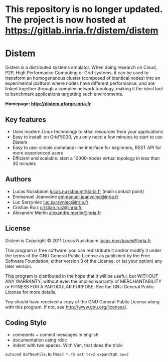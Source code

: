 # This repository is no longer updated. The project is now hosted at https://gitlab.inria.fr/distem/distem




# Distem

Distem is a distributed systems emulator. When doing research on Cloud, P2P,
High Performance Computing or Grid systems, it can be used to transform an
homogenenous cluster (composed of identical nodes) into an experimental
platform where nodes have different performance, and are linked together
through a complex network topology, making it the ideal tool to benchmark
applications targetting such environments.

**Homepage: http://distem.gforge.inria.fr**

## Key features
* Uses modern Linux technology to steal resources from your applications
* Easy to install: on Grid'5000, you only need a few minutes to start to
  use Distem
* Easy to use: simple command-line interface for beginners, REST API for
  more experienced users
* Efficient and scalable: start a 10000-nodes virtual topology in less
  than 30 minutes


## Authors
* Lucas Nussbaum <lucas.nussbaum@loria.fr> (main contact point)
* Emmanuel Jeanvoine <emmanuel.jeanvoine@inria.fr>
* Luc Sarzyniec <luc.sarzyniec@inria.fr>
* Cristian Ruiz <cristian.ruiz@inria.fr>
* Alexandre Merlin <alexandre.merlin@inria.fr>

## License

Distem is Copyright © 2011 Lucas Nussbaum <lucas.nussbaum@loria.fr>

This program is free software: you can redistribute it and/or modify
it under the terms of the GNU General Public License as published by
the Free Software Foundation, either version 3 of the License, or
(at your option) any later version.

This program is distributed in the hope that it will be useful,
but WITHOUT ANY WARRANTY; without even the implied warranty of
MERCHANTABILITY or FITNESS FOR A PARTICULAR PURPOSE.  See the
GNU General Public License for more details.

You should have received a copy of the GNU General Public License
along with this program.  If not, see <http://www.gnu.org/licenses/>.



## Coding Style

* comments + commit messages in english
* documentation using rdoc
* indent with two spaces. With Vim, that does the trick:
```
autocmd BufNewFile,BufRead *.rb set ts=2 expandtab sw=2
```
